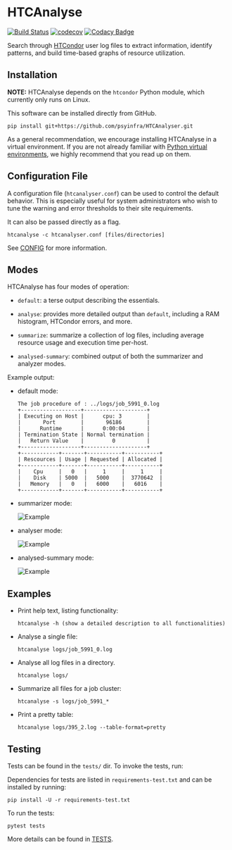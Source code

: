 # HTCAnalyse

[![Build Status](https://travis-ci.org/psyinfra/HTCAnalyser.svg?branch=master)](https://travis-ci.org/psyinfra/HTCAnalyser)
[![codecov](https://codecov.io/gh/psyinfra/HTCAnalyser/branch/master/graph/badge.svg)](https://codecov.io/gh/psyinfra/HTCAnalyser)
[![Codacy Badge](https://app.codacy.com/project/badge/Grade/d8fff0409968467d855a0efbf2ab8f7d)](https://www.codacy.com/gh/psyinfra/HTCAnalyser?utm_source=github.com&amp;utm_medium=referral&amp;utm_content=psyinfra/HTCAnalyser&amp;utm_campaign=Badge_Grade)

Search through [HTCondor](https://research.cs.wisc.edu/htcondor/) user log files
to extract information, identify patterns, and build time-based graphs of
resource utilization.

## Installation

**NOTE:** HTCAnalyse depends on the `htcondor` Python module, which currently
only runs on Linux.

This software can be installed directly from GitHub.
```
pip install git+https://github.com/psyinfra/HTCAnalyser.git
```

As a general recommendation, we encourage installing HTCAnalyse in a virtual
environment. If you are not already familiar with
[Python virtual environments](https://packaging.python.org/guides/installing-using-pip-and-virtual-environments/),
we highly recommend that you read up on them.

## Configuration File

A configuration file (`htcanalyser.conf`) can be used to control the default
behavior. This is especially useful for system administrators who wish to tune
the warning and error thresholds to their site requirements.

It can also be passed directly as a flag.
```
htcanalyse -c htcanalyser.conf [files/directories]
```

See [CONFIG](https://github.com/psyinfra/HTCAnalyser/blob/master/config/README.md)
for more information.

## Modes

HTCAnalyse has four modes of operation:

- `default`: a terse output describing the essentials.

- `analyse`: provides more  detailed output than `default`, including a RAM
  histogram, HTCondor errors, and more.

- `summarize`: summarize a collection of log files, including average resource
  usage and execution time per-host.

- `analysed-summary`: combined output of both the summarizer and analyzer
  modes.

Example output:

- default mode:

    ```
    The job procedure of : ../logs/job_5991_0.log
    +-------------------+--------------------+
    | Executing on Host |      cpu: 3        |
    |       Port        |       96186        |
    |      Runtime      |      0:00:04       |
    | Termination State | Normal termination |
    |   Return Value    |         0          |
    +-------------------+--------------------+
    +------------+-------+-----------+-----------+
    | Rescources | Usage | Requested | Allocated |
    +------------+-------+-----------+-----------+
    |    Cpu     |   0   |     1     |     1     |
    |    Disk    | 5000  |   5000    |  3770642  |
    |   Memory   |   0   |   6000    |   6016    |
    +------------+-------+-----------+-----------+
    ```

- summarizer mode:

    ![Example](https://github.com/psyinfra/HTCAnalyser/blob/master/examples/example_summary_mode.png)

- analyser mode:

    ![Example](https://github.com/psyinfra/HTCAnalyser/blob/master/examples/example_analyser_mode.png)

- analysed-summary mode:

    ![Example](https://github.com/psyinfra/HTCAnalyser/blob/master/examples/example_analysed_summary_mode.png)

## Examples

- Print help text, listing functionality:
  ```
  htcanalyse -h (show a detailed description to all functionalities)
  ```
- Analyse a single file:
  ```
  htcanalyse logs/job_5991_0.log
  ```
- Analyse all log files in a directory.
  ```
  htcanalyse logs/
  ```
- Summarize all files for a job cluster:
  ```
  htcanalyse -s logs/job_5991_*
  ```
- Print a pretty table:
  ```
  htcanalyse logs/395_2.log --table-format=pretty
  ```

## Testing

Tests can be found in the `tests/` dir. To invoke the tests, run:

Dependencies for tests are listed in `requirements-test.txt` and can be
installed by running:
```
pip install -U -r requirements-test.txt
```

To run the tests:
```
pytest tests
```

More details can be found in [TESTS](https://github.com/psyinfra/HTCAnalyser/blob/master/tests/README.md).
